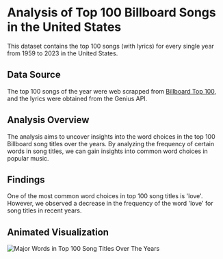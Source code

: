# Analysis of Top 100 Billboard Songs in the United States

This dataset contains the top 100 songs (with lyrics) for every single year from 1959 to 2023 in the United States.

## Data Source
The top 100 songs of the year were web scrapped from [Billboard Top 100](https://billboardtop100of.com), and the lyrics were obtained from the Genius API.

## Analysis Overview
The analysis aims to uncover insights into the word choices in the top 100 Billboard song titles over the years. By analyzing the frequency of certain words in song titles, we can gain insights into common word choices in popular music.

## Findings
One of the most common word choices in top 100 song titles is 'love'. However, we observed a decrease in the frequency of the word 'love' for song titles in recent years.

## Animated Visualization
![Major Words in Top 100 Song Titles Over The Years](animation.gif)
